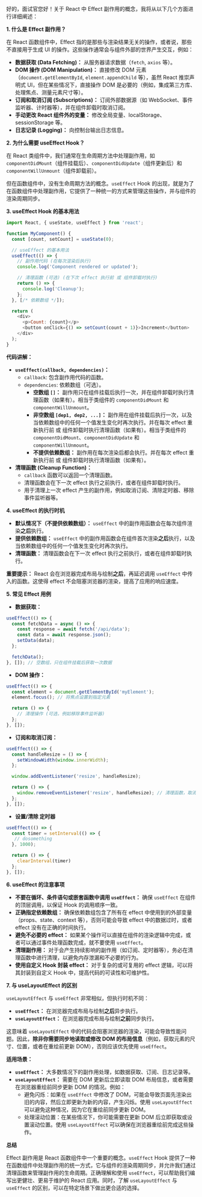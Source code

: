 好的，面试官您好！关于 React 中 Effect 副作用的概念，我将从以下几个方面进行详细阐述：

**1. 什么是 Effect 副作用？**

在 React 函数组件中，Effect 指的是那些与渲染结果无关的操作，或者说，那些不直接用于生成 UI 的操作。这些操作通常会与组件外部的世界产生交互，例如：

*   **数据获取 (Data Fetching)：** 从服务器请求数据（`fetch`, `axios` 等）。
*   **DOM 操作 (DOM Manipulation)：** 直接修改 DOM 元素（`document.getElementById`, `element.appendChild` 等），虽然 React 推崇声明式 UI，但在某些情况下，直接操作 DOM 是必要的（例如，集成第三方库、处理焦点、测量元素尺寸等）。
*   **订阅和取消订阅 (Subscriptions)：** 订阅外部数据源（如 WebSocket、事件监听器、计时器等），并在组件卸载时取消订阅。
*   **手动更改 React 组件外的变量：** 修改全局变量、localStorage、sessionStorage 等。
*   **日志记录 (Logging)：** 向控制台输出日志信息。

**2. 为什么需要 useEffect Hook？**

在 React 类组件中，我们通常在生命周期方法中处理副作用，如 `componentDidMount`（组件挂载后）、`componentDidUpdate`（组件更新后）和 `componentWillUnmount`（组件卸载前）。

但在函数组件中，没有生命周期方法的概念。`useEffect` Hook 的出现，就是为了在函数组件中处理副作用，它提供了一种统一的方式来管理这些操作，并与组件的渲染周期同步。

**3. useEffect Hook 的基本用法**

```javascript
import React, { useState, useEffect } from 'react';

function MyComponent() {
  const [count, setCount] = useState(0);

  // useEffect 的基本用法
  useEffect(() => {
    // 副作用代码 (在每次渲染后执行)
    console.log('Component rendered or updated');

    // 清理函数 (可选) (在下次 effect 执行前 或 组件卸载时执行)
    return () => {
      console.log('Cleanup');
    };
  }, [/* 依赖数组 */]);

  return (
    <div>
      <p>Count: {count}</p>
      <button onClick={() => setCount(count + 1)}>Increment</button>
    </div>
  );
}
```

**代码讲解：**

*   **`useEffect(callback, dependencies)`：**
    *   `callback`: 包含副作用代码的函数。
    *   `dependencies`: 依赖数组（可选）。
        *   **空数组 `[]`：** 副作用只在组件挂载后执行一次，并在组件卸载时执行清理函数（如果有）。相当于类组件的 `componentDidMount` 和 `componentWillUnmount`。
        *   **非空数组 `[dep1, dep2, ...]`：** 副作用在组件挂载后执行一次，以及当依赖数组中的任何一个值发生变化时再次执行。并在每次 effect 重新执行前 或 组件卸载时执行清理函数（如果有）。相当于类组件的 `componentDidMount`、`componentDidUpdate` 和 `componentWillUnmount`。
        *   **不提供依赖数组：** 副作用在每次渲染后都会执行。并在每次 effect 重新执行前 或 组件卸载时执行清理函数（如果有）。
*   **清理函数 (Cleanup Function)：**
    *   `callback` 函数可以返回一个清理函数。
    *   清理函数会在下一次 effect 执行之前执行，或者在组件卸载时执行。
    *   用于清理上一次 effect 产生的副作用，例如取消订阅、清除定时器、移除事件监听器等。

**4. useEffect 的执行时机**

*   **默认情况下（不提供依赖数组）：** `useEffect` 中的副作用函数会在每次组件渲染**之后**执行。
*   **提供依赖数组：** `useEffect` 中的副作用函数会在组件首次渲染**之后**执行，以及当依赖数组中的任何一个值发生变化时再次执行。
*   **清理函数：** 清理函数会在下一次 effect 执行之前执行，或者在组件卸载时执行。

**重要提示：** React 会在浏览器完成布局与绘制**之后**，再延迟调用 `useEffect` 中传入的函数。这使得 effect 不会阻塞浏览器的渲染，提高了应用的响应速度。

**5. 常见 Effect 用例**

*   **数据获取：**

```javascript
useEffect(() => {
  const fetchData = async () => {
    const response = await fetch('/api/data');
    const data = await response.json();
    setData(data);
  };

  fetchData();
}, []); // 空数组，只在组件挂载后获取一次数据
```

*   **DOM 操作：**

```javascript
useEffect(() => {
  const element = document.getElementById('myElement');
  element.focus(); // 将焦点设置到指定元素

  return () => {
    // 清理操作 (可选，例如移除事件监听器)
  };
}, []);
```

*   **订阅和取消订阅：**

```javascript
useEffect(() => {
  const handleResize = () => {
    setWindowWidth(window.innerWidth);
  };

  window.addEventListener('resize', handleResize);

  return () => {
    window.removeEventListener('resize', handleResize); // 清理函数，取消订阅
  };
}, []);
```

* **设置/清除 定时器**
```javascript
useEffect(() => {
  const timer = setInterval(() => {
   // dosomething
  }, 1000);

  return () => {
    clearInterval(timer)
  };
}, []);
```

**6. useEffect 的注意事项**

*   **不要在循环、条件语句或嵌套函数中调用 `useEffect`：** 确保 `useEffect` 在组件的顶层调用，以保证 Hook 的调用顺序一致。
*   **正确指定依赖数组：** 确保依赖数组包含了所有在 effect 中使用到的外部变量（props、state、context 等），否则可能会导致 effect 中的数据过时，或者 effect 没有在正确的时间执行。
*   **避免不必要的 effect：** 如果某个操作可以直接在组件的渲染逻辑中完成，或者可以通过事件处理函数完成，就不要使用 `useEffect`。
*   **清理副作用：** 对于会产生持续影响的副作用（如订阅、定时器等），务必在清理函数中进行清理，以避免内存泄漏和不必要的行为。
*   **使用自定义 Hook 封装 effect：** 对于复杂的或可复用的 effect 逻辑，可以将其封装到自定义 Hook 中，提高代码的可读性和可维护性。

**7. 与 useLayoutEffect 的区别**

`useLayoutEffect` 与 `useEffect` 非常相似，但执行时机不同：

*   **`useEffect`：** 在浏览器完成布局与绘制**之后**异步执行。
*   **`useLayoutEffect`：** 在浏览器完成布局与绘制**之前**同步执行。

这意味着 `useLayoutEffect` 中的代码会阻塞浏览器的渲染，可能会导致性能问题。因此，**除非你需要同步地读取或修改 DOM 的布局信息**（例如，获取元素的尺寸、位置，或者在重绘前更新 DOM），否则应该优先使用 `useEffect`。

**适用场景：**

*   **`useEffect`：** 大多数情况下的副作用处理，如数据获取、订阅、日志记录等。
*   **`useLayoutEffect`：** 需要在 DOM 更新后立即读取 DOM 布局信息，或者需要在浏览器重绘前同步更新 DOM 的情况。例如：
    *   避免闪烁：如果在 `useEffect` 中修改了 DOM，可能会导致页面先渲染出旧的内容，然后立即更新为新的内容，产生闪烁。使用 `useLayoutEffect` 可以避免这种情况，因为它在重绘前同步更新 DOM。
    *   处理滚动位置：在某些情况下，你可能需要在更新 DOM 后立即获取或设置滚动位置。使用 `useLayoutEffect` 可以确保在浏览器重绘前完成这些操作。

**总结**

Effect 副作用是 React 函数组件中一个重要的概念。`useEffect` Hook 提供了一种在函数组件中处理副作用的统一方式，它与组件的渲染周期同步，并允许我们通过清理函数来管理副作用的生命周期。正确理解和使用 `useEffect`，可以帮助我们编写出更健壮、更易于维护的 React 应用。同时，了解 `useLayoutEffect` 与 `useEffect` 的区别，可以在特定场景下做出更合适的选择。
